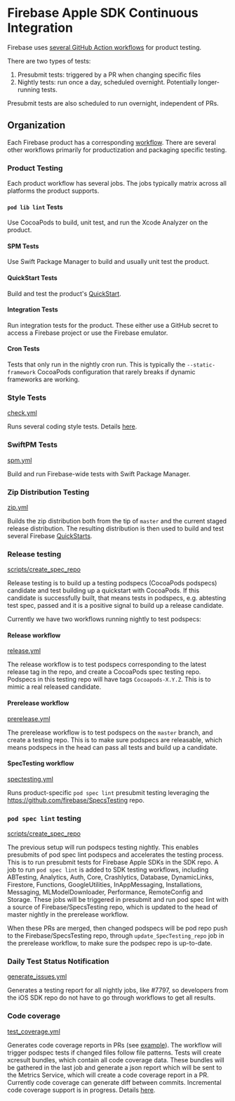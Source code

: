# Firebase Apple SDK Continuous Integration

Firebase uses [several GitHub Action
workflows](https://github.com/firebase/firebase-ios-sdk/tree/main/.github/actions/)
for product testing.

There are two types of tests:
1. Presubmit tests: triggered by a PR when changing specific files
2. Nightly tests: run once a day, scheduled overnight. Potentially longer-running tests.

Presubmit tests are also scheduled to run overnight, independent of PRs.

## Organization

Each Firebase product has a corresponding
[workflow](https://github.com/firebase/firebase-ios-sdk/tree/main/.github/workflows). There
are several other workflows primarily for productization and packaging specific testing.

### Product Testing

Each product workflow has several jobs. The jobs typically matrix across all platforms the product
supports.

#### `pod lib lint` Tests

Use CocoaPods to build, unit test, and run the Xcode Analyzer on the product.

#### SPM Tests

Use Swift Package Manager to build and usually unit test the product.

#### QuickStart Tests

Build and test the product's [QuickStart](https://github.com/firebase/quickstart-ios).

#### Integration Tests

Run integration tests for the product. These either use a GitHub secret to access a Firebase project
or use the Firebase emulator.

#### Cron Tests

Tests that only run in the nightly cron run. This is typically the `--static-framework` CocoaPods
configuration that rarely breaks if dynamic frameworks are working.

### Style Tests
[check.yml](https://github.com/firebase/firebase-ios-sdk/tree/main/.github/workflows/check.yml)

Runs several coding style tests. Details
[here](https://github.com/firebase/firebase-ios-sdk/tree/main/scripts/README.md#checksh).

### SwiftPM Tests
[spm.yml](https://github.com/firebase/firebase-ios-sdk/tree/main/.github/workflows/spm.yml)

Build and run Firebase-wide tests with Swift Package Manager.

### Zip Distribution Testing
[zip.yml](https://github.com/firebase/firebase-ios-sdk/tree/main/.github/workflows/zip.yml)

Builds the zip distribution both from the tip of `master` and the current staged release distribution.
The resulting distribution is then used to build and test several Firebase
[QuickStarts](https://github.com/firebase/quickstart-ios).

### Release testing
[scripts/create_spec_repo](https://github.com/firebase/firebase-ios-sdk/tree/main//scripts/create_spec_repo)

Release testing is to build up a testing podspecs (CocoaPods podspecs) candidate and test building
up a quickstart with CocoaPods. If this candidate is successfully built, that means tests in
podspecs, e.g. abtesting test spec, passed and it is a positive signal to build up a release
candidate.

Currently we have two workflows running nightly to test podspecs:

#### Release workflow
[release.yml](https://github.com/firebase/firebase-ios-sdk/tree/main/.github/workflows/release.yml)

The release workflow is to test podspecs corresponding to the latest release tag in the repo, and
create a CocoaPods spec testing repo. Podspecs in this testing repo
will have tags `Cocoapods-X.Y.Z`. This is to mimic a real released candidate.

#### Prerelease workflow
[prerelease.yml](https://github.com/firebase/firebase-ios-sdk/tree/main/.github/workflows/prerelease.yml)

The prerelease workflow is to test podspecs on the `master` branch, and create a testing repo. This is
to make sure podspecs are releasable, which means podspecs in the head can pass all tests and build
up a candidate.

#### SpecTesting workflow
[spectesting.yml](https://github.com/firebase/firebase-ios-sdk/tree/main/.github/workflows/spectesting.yml)

Runs product-specific `pod spec lint` presubmit testing leveraging the https://github.com/firebase/SpecsTesting
repo.

### `pod spec lint` testing
[scripts/create_spec_repo](https://github.com/firebase/firebase-ios-sdk/tree/main/scripts/create_spec_repo)

The previous setup will run podspecs testing nightly. This enables presubmits of pod spec lint
podspecs and accelerates the testing process. This is to run presubmit tests for Firebase Apple SDKs
in the SDK repo. A job to run `pod spec lint` is added to SDK testing workflows, including ABTesting,
Analytics, Auth, Core, Crashlytics, Database, DynamicLinks, Firestore, Functions, GoogleUtilities,
InAppMessaging, Installations, Messaging, MLModelDownloader, Performance, RemoteConfig and Storage.
These jobs will be triggered in presubmit and run pod spec lint with a source of
Firebase/SpecsTesting repo, which is updated to the head of master nightly in the prerelease
workflow.

When these PRs are merged, then changed podspecs will be pod repo push to the Firebase/SpecsTesting
repo, through `update_SpecTesting_repo` job in the prerelease workflow, to make sure the podspec
repo is up-to-date.

### Daily Test Status Notification
[generate_issues.yml](https://github.com/firebase/firebase-ios-sdk/tree/main/.github/workflows/generate_issues.yml)

Generates a testing report for all nightly jobs, like #7797, so developers from the iOS SDK repo do
not have to go through workflows to get all results.

### Code coverage
[test_coverage.yml](https://github.com/firebase/firebase-ios-sdk/tree/main/.github/workflows/test_coverage.yml)

Generates code coverage reports in PRs (see
[example](https://github.com/firebase/firebase-ios-sdk/pull/7788#issuecomment-807690514)).
The workflow will trigger podspec
tests if changed files follow file patterns. Tests will create xcresult bundles, which contain all
code coverage data. These bundles will be gathered in the last job and generate a json report which
will be sent to the Metrics Service, which will create a code coverage report in a PR. Currently
code coverage can generate diff between commits. Incremental code coverage support is in progress.
Details
[here](https://github.com/firebase/firebase-ios-sdk/blob/main/.github/workflows/health-metrics-presubmit.yml#L417).
